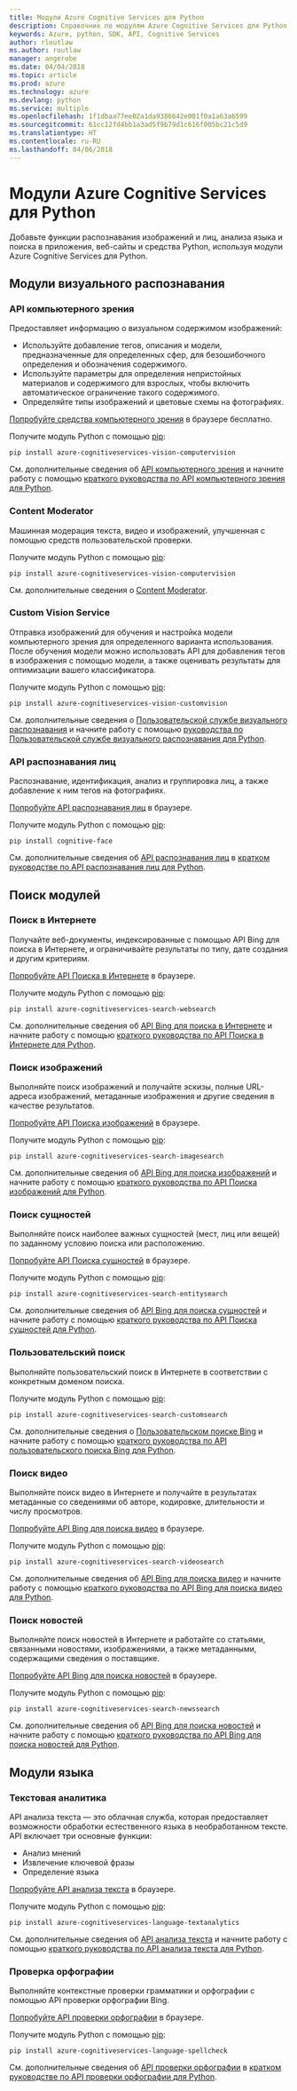 ```yaml
---
title: Модули Azure Cognitive Services для Python
description: Справочник по модулям Azure Cognitive Services для Python
keywords: Azure, python, SDK, API, Cognitive Services
author: rloutlaw
ms.author: routlaw
manager: angerobe
ms.date: 04/04/2018
ms.topic: article
ms.prod: azure
ms.technology: azure
ms.devlang: python
ms.service: multiple
ms.openlocfilehash: 1f1dbaa77ee02a1da9386642e001f0a1a63a6599
ms.sourcegitcommit: 61cc12fd4bb1a3ad5f9b79d1c616f005bc21c5d9
ms.translationtype: HT
ms.contentlocale: ru-RU
ms.lasthandoff: 04/06/2018
---
```

# <a name="azure-cognitive-services-modules-for-python"></a>Модули Azure Cognitive Services для Python

Добавьте функции распознавания изображений и лиц, анализа языка и поиска в приложения, веб-сайты и средства Python, используя модули Azure Cognitive Services для Python.

## <a name="vision-modules"></a>Модули визуального распознавания

### <a name="computer-vision"></a>API компьютерного зрения 

Предоставляет информацию о визуальном содержимом изображений:

- Используйте добавление тегов, описания и модели, предназначенные для определенных сфер, для безошибочного определения и обозначения содержимого.
- Используйте параметры для определения непристойных материалов и содержимого для взрослых, чтобы включить автоматическое ограничение такого содержимого.
- Определяйте типы изображений и цветовые схемы на фотографиях.

[Попробуйте средства компьютерного зрения](https://azure.microsoft.com/en-us/services/cognitive-services/computer-vision/) в браузере бесплатно.

Получите модуль Python с помощью [pip](https://pip.pypa.io/en/stable/quickstart/):

```
pip install azure-cognitiveservices-vision-computervision
```

См. дополнительные сведения об [API компьютерного зрения](/azure/cognitive-services/computer-vision/home) и начните работу с помощью [краткого руководства по API компьютерного зрения для Python](/azure/cognitive-services/computer-vision/quickstarts/python).

### <a name="content-moderator"></a>Content Moderator

Машинная модерация текста, видео и изображений, улучшенная с помощью средств пользовательской проверки.

Получите модуль Python с помощью [pip](https://pip.pypa.io/en/stable/quickstart/):

```
pip install azure-cognitiveservices-vision-computervision
```

См. дополнительные сведения о [Content Moderator](/azure/cognitive-services/content-moderator/overview).

### <a name="custom-vision-service"></a>Custom Vision Service

Отправка изображений для обучения и настройка модели компьютерного зрения для определенного варианта использования. После обучения модели можно использовать API для добавления тегов в изображения с помощью модели, а также оценивать результаты для оптимизации вашего классификатора.

Получите модуль Python с помощью [pip](https://pip.pypa.io/en/stable/quickstart/):

```
pip install azure-cognitiveservices-vision-customvision
```

См. дополнительные сведения о [Пользовательской службе визуального распознавания](/azure/cognitive-services/Custom-Vision-Service/home) и начните работу с помощью [руководства по Пользовательской службе визуального распознавания для Python](/azure/cognitive-services/Custom-Vision-Service/python-tutorial).

### <a name="face-api"></a>API распознавания лиц

Распознавание, идентификация, анализ и группировка лиц, а также добавление к ним тегов на фотографиях. 

[Попробуйте API распознавания лиц](https://azure.microsoft.com/en-us/services/cognitive-services/face/) в браузере.

Получите модуль Python с помощью [pip](https://pip.pypa.io/en/stable/quickstart/):

```
pip install cognitive-face
```

См. дополнительные сведения об [API распознавания лиц](/azure/cognitive-services/face/overview) в [кратком руководстве по API распознавания лиц для Python](/azure/cognitive-services/Face/Tutorials/FaceAPIinPythonTutorial).

## <a name="search-modules"></a>Поиск модулей

### <a name="web-search"></a>Поиск в Интернете

Получайте веб-документы, индексированные с помощью API Bing для поиска в Интернете, и ограничивайте результаты по типу, дате создания и другим критериям. 

[Попробуйте API Поиска в Интернете](https://azure.microsoft.com/en-us/services/cognitive-services/bing-web-search-api/) в браузере.

Получите модуль Python с помощью [pip](https://pip.pypa.io/en/stable/quickstart/):

```
pip install azure-cognitiveservices-search-websearch
```

См. дополнительные сведения об [API Bing для поиска в Интернете](/azure/cognitive-services/bing-web-search/overview) и начните работу с помощью [краткого руководства по API Поиска в Интернете для Python](/azure/cognitive-services/bing-web-search/quickstarts/python).

### <a name="image-search"></a>Поиск изображений

Выполняйте поиск изображений и получайте эскизы, полные URL-адреса изображений, метаданные изображения и другие сведения в качестве результатов.

[Попробуйте API Поиска изображений](https://azure.microsoft.com/en-us/services/cognitive-services/bing-image-search-api/) в браузере.

Получите модуль Python с помощью [pip](https://pip.pypa.io/en/stable/quickstart/):

```
pip install azure-cognitiveservices-search-imagesearch
```

См. дополнительные сведения об [API Bing для поиска изображений](/azure/cognitive-services/bing-image-search/overview) и начните работу с помощью [краткого руководства по API Поиска изображений для Python](/azure/cognitive-services/bing-image-search/quickstarts/python).


### <a name="entity-search"></a>Поиск сущностей

Выполняйте поиск наиболее важных сущностей (мест, лиц или вещей) по заданному условию поиска или расположению.

[Попробуйте API Поиска сущностей](https://azure.microsoft.com/services/cognitive-services/bing-entity-search-api/) в браузере.

Получите модуль Python с помощью [pip](https://pip.pypa.io/en/stable/quickstart/):

```
pip install azure-cognitiveservices-search-entitysearch
```

См. дополнительные сведения об [API Bing для поиска сущностей](/azure/cognitive-services/bing-entities-search/search-the-web) и начните работу с помощью [краткого руководства по API Поиска сущностей для Python](/azure/cognitive-services/bing-entities-search/quickstarts/python).

### <a name="custom-search"></a>Пользовательский поиск

Выполняйте пользовательский поиск в Интернете в соответствии с конкретным доменом поиска.

Получите модуль Python с помощью [pip](https://pip.pypa.io/en/stable/quickstart/):

```
pip install azure-cognitiveservices-search-customsearch
```

См. дополнительные сведения о [Пользовательском поиске Bing](/azure/cognitive-services/bing-custom-search/) и начните работу с помощью [краткого руководства по API пользовательского поиска Bing для Python](/azure/cognitive-services/bing-custom-search/call-endpoint-python).

### <a name="video-search"></a>Поиск видео

Выполняйте поиск видео в Интернете и получайте в результатах метаданные со сведениями об авторе, кодировке, длительности и числу просмотров.

[Попробуйте API Bing для поиска видео](https://azure.microsoft.com/services/cognitive-services/bing-video-search-api/) в браузере.

Получите модуль Python с помощью [pip](https://pip.pypa.io/en/stable/quickstart/):

```
pip install azure-cognitiveservices-search-videosearch
```

См. дополнительные сведения об [API Bing для поиска видео](/azure/cognitive-services/bing-video-search/search-the-web) и начните работу с помощью [краткого руководства по API Bing для поиска видео для Python](/azure/cognitive-services/bing-video-search/python).


### <a name="news-search"></a>Поиск новостей

Выполняйте поиск новостей в Интернете и работайте со статьями, связанными новостями, изображениями, а также метаданными, содержащими сведения о поставщике.

[Попробуйте API Bing для поиска новостей](https://azure.microsoft.com/services/cognitive-services/bing-news-search-api/) в браузере.

Получите модуль Python с помощью [pip](https://pip.pypa.io/en/stable/quickstart/):

```
pip install azure-cognitiveservices-search-newssearch
```

См. дополнительные сведения об [API Bing для поиска новостей](/azure/cognitive-services/bing-news-search/search-the-web) и начните работу с помощью [краткого руководства по API Bing для поиска новостей для Python](//azure/cognitive-services/bing-news-search/python).


## <a name="language-modules"></a>Модули языка

### <a name="text-analytics"></a>Текстовая аналитика 

API анализа текста — это облачная служба, которая предоставляет возможности обработки естественного языка в необработанном тексте. API включает три основные функции:

- Анализ мнений
- Извлечение ключевой фразы
- Определение языка

[Попробуйте API анализа текста](https://azure.microsoft.com/en-us/services/cognitive-services/text-analytics/) в браузере.

Получите модуль Python с помощью [pip](https://pip.pypa.io/en/stable/quickstart/):

```
pip install azure-cognitiveservices-language-textanalytics
```

См. дополнительные сведения об [API анализа текста](/azure/cognitive-services/text-analytics/overview) и начните работу с помощью [краткого руководства по API анализа текста для Python](/azure/cognitive-services/text-analytics/quickstarts/python).


### <a name="spell-check"></a>Проверка орфографии

Выполняйте контекстные проверки грамматики и орфографии с помощью API проверки орфографии Bing.

[Попробуйте API проверки орфографии](https://azure.microsoft.com/en-us/services/cognitive-services/spell-check/) в браузере.

Получите модуль Python с помощью [pip](https://pip.pypa.io/en/stable/quickstart/):

```
pip install azure-cognitiveservices-language-spellcheck
```

См. дополнительные сведения об [API проверки орфографии](/azure/cognitive-services/bing-spell-check/proof-text) в [кратком руководстве по API проверки орфографии для Python](/azure/cognitive-services/bing-spell-check/quickstarts/python).